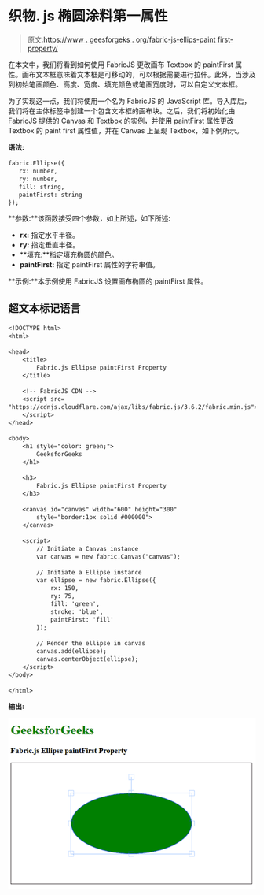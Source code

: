 # 织物. js 椭圆涂料第一属性

> 原文:[https://www . geesforgeks . org/fabric-js-ellips-paint first-property/](https://www.geeksforgeeks.org/fabric-js-ellipse-paintfirst-property/)

在本文中，我们将看到如何使用 FabricJS 更改画布 Textbox 的 paintFirst 属性。画布文本框意味着文本框是可移动的，可以根据需要进行拉伸。此外，当涉及到初始笔画颜色、高度、宽度、填充颜色或笔画宽度时，可以自定义文本框。

为了实现这一点，我们将使用一个名为 FabricJS 的 JavaScript 库。导入库后，我们将在主体标签中创建一个包含文本框的画布块。之后，我们将初始化由 FabricJS 提供的 Canvas 和 Textbox 的实例，并使用 paintFirst 属性更改 Textbox 的 paint first 属性值，并在 Canvas 上呈现 Textbox，如下例所示。

**语法:**

```
fabric.Ellipse({
   rx: number,
   ry: number,
   fill: string,
   paintFirst: string
});
```

**参数:**该函数接受四个参数，如上所述，如下所述:

*   **rx:** 指定水平半径。
*   **ry:** 指定垂直半径。
*   **填充:**指定填充椭圆的颜色。
*   **paintFirst:** 指定 paintFirst 属性的字符串值。

**示例:**本示例使用 FabricJS 设置画布椭圆的 paintFirst 属性。

## 超文本标记语言

```
<!DOCTYPE html>
<html>

<head>
    <title>
        Fabric.js Ellipse paintFirst Property
    </title>

    <!-- FabricJS CDN -->
    <script src=
"https://cdnjs.cloudflare.com/ajax/libs/fabric.js/3.6.2/fabric.min.js">
    </script>
</head>

<body>
    <h1 style="color: green;">
        GeeksforGeeks
    </h1>

    <h3>
        Fabric.js Ellipse paintFirst Property
    </h3>

    <canvas id="canvas" width="600" height="300"
        style="border:1px solid #000000">
    </canvas>

    <script>
        // Initiate a Canvas instance 
        var canvas = new fabric.Canvas("canvas");

        // Initiate a Ellipse instance 
        var ellipse = new fabric.Ellipse({
            rx: 150,
            ry: 75,
            fill: 'green',
            stroke: 'blue',
            paintFirst: 'fill'
        });

        // Render the ellipse in canvas 
        canvas.add(ellipse);
        canvas.centerObject(ellipse);
    </script>
</body>

</html>
```

**输出:**

![](img/590ba685dea0655fa69ebcd561be9bf8.png)